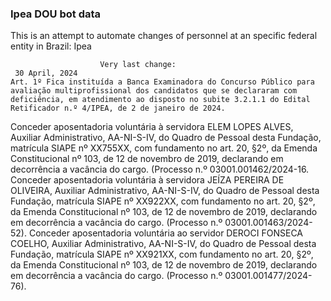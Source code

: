  ### Ipea DOU bot data
 This is an attempt to automate changes of personnel at an specific federal entity in Brazil: Ipea
 
                        Very last change: 
 	 30 April, 2024
	Art. 1º Fica instituída a Banca Examinadora do Concurso Público para avaliação multiprofissional dos candidatos que se declararam com deficiência, em atendimento ao disposto no subite 3.2.1.1 do Edital Retificador n.º 4/IPEA, de 2 de janeiro de 2024.
Conceder aposentadoria voluntária à servidora ELEM LOPES ALVES, Auxiliar Administrativo, AA-NI-S-IV, do Quadro de Pessoal desta Fundação, matrícula SIAPE nº XX755XX, com fundamento no art. 20, §2º, da Emenda Constitucional nº 103, de 12 de novembro de 2019, declarando em decorrência a vacância do cargo. (Processo n.º 03001.001462/2024-16.
Conceder aposentadoria voluntária à servidora JEÍZA PEREIRA DE OLIVEIRA, Auxiliar Administrativo, AA-NI-S-IV, do Quadro de Pessoal desta Fundação, matrícula SIAPE nº XX922XX, com fundamento no art. 20, §2º, da Emenda Constitucional nº 103, de 12 de novembro de 2019, declarando em decorrência a vacância do cargo. (Processo n.º 03001.001463/2024-52).
Conceder aposentadoria voluntária ao servidor DEROCI FONSECA COELHO, Auxiliar Administrativo, AA-NI-S-IV, do Quadro de Pessoal desta Fundação, matrícula SIAPE nº XX921XX, com fundamento no art. 20, §2º, da Emenda Constitucional nº 103, de 12 de novembro de 2019, declarando em decorrência a vacância do cargo. (Processo n.º 03001.001477/2024-76).
